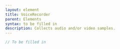 ```yaml
---
layout: element
title: VoiceRecorder
parent: Elements
syntax: to be filled in
description: Collects audio and/or video samples.
---
```


```javascript
// To be filled in
```
